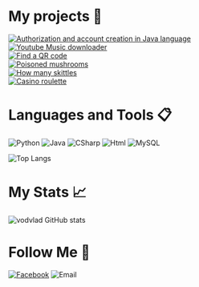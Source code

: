 # My projects 🌱  
[![Authorization and account creation in Java language](https://img.shields.io/badge/-Authorization_and_account_creation_in_Java_language-090909?style=for-the-badge)](https://github.com/vodvlad/Java-login-with-mysql)  
[![Youtube Music downloader](https://img.shields.io/badge/-Youtube_Music_downloader-090909?style=for-the-badge)](https://github.com/vodvlad/YtmBot)  
[![Find a QR code](https://img.shields.io/badge/-Find_a_QR_code-090909?style=for-the-badge)](https://github.com/vodvlad/find-a-qr-code)  
[![Poisoned mushrooms](https://img.shields.io/badge/-Poisoned_mushrooms-090909?style=for-the-badge)](https://github.com/vodvlad/poisoned_mushrooms)  
[![How many skittles](https://img.shields.io/badge/-How_many_skittles-090909?style=for-the-badge)](https://github.com/vodvlad/how-many-skittles)  
[![Casino roulette](https://img.shields.io/badge/-Casino_roulette-090909?style=for-the-badge)](https://github.com/vodvlad/casino-roulette)  

# Languages and Tools 📋
![Python](https://img.shields.io/badge/-Python-090909?style=for-the-badge&logo=python)
![Java](https://img.shields.io/badge/-Java_&_JavaScript-090909?style=for-the-badge&logo=javascript)
![CSharp](https://img.shields.io/badge/-C_Sharp-090909?style=for-the-badge&logo=csharp)
![Html](https://img.shields.io/badge/-Html_&_CSS-090909?style=for-the-badge&logo=html5)
![MySQL](https://img.shields.io/badge/-MySQL-090909?style=for-the-badge&logo=mysql)

![Top Langs](https://github-readme-stats.vercel.app/api/top-langs/?username=vodvlad&layout=compact&theme=dark)

# My Stats 📈
![vodvlad GitHub stats](https://github-readme-stats.vercel.app/api?username=vodvlad&hide=stars,prs,issues&show_icons=true&theme=dark)

# Follow Me 👋
[![Facebook](https://img.shields.io/badge/-Facebook-090909?style=for-the-badge&logo=facebook)](https://www.facebook.com/people/Vladyslav-Vodopianov/100009722350174/)
![Email](https://img.shields.io/badge/-vodvlad2001@gmail.com-090909?style=for-the-badge&logo=gmail)


<!---
- 👋 Hi, I’m @vodvlad
- 👀 I’m interested in ...
- 🌱 I’m currently learning ...
- 💞️ I’m looking to collaborate on ...
- 📫 How to reach me ...  
--->
